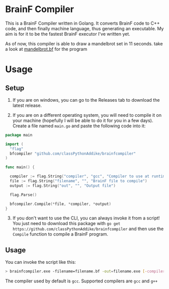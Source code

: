# BrainF Compiler

This is a BrainF Compiler written in Golang. It converts BrainF code to C++ code, and then finally machine language, thus generating an executable. My aim is for it to be the fastest BrainF executor I've written yet.

As of now, this compiler is able to draw a mandelbrot set in 11 seconds. take a look at [mandelbrot.bf](/mandelbrot.bf) for the program

# Usage

## Setup

1. If you are on windows, you can go to the Releases tab to download the latest release.

2. If you are on a different operating system, you will need to compile it on your machine (hopefully I will be able to do it for you in a few days). Create a file named `main.go` and paste the following code into it:
```go
package main

import (
  "flag"
  bfcompiler "github.com/classPythonAddike/brainfcompiler"
)

func main() {

  compiler := flag.String("compiler", "gcc", "Compiler to use at runtime")
  file := flag.String("filename", "", "BrainF file to compile")
  output := flag.String("out", "", "Output file")

  flag.Parse()

  bfcompiler.Compile(*file, *compiler, *output)
}
```

3. If you don't want to use the CLI, you can always invoke it from a script! You just need to download this package with `go get https://github.com/classPythonAddike/brainfcompiler` and then use the `Compile` function to compile a BrainF program.

## Usage

You can invoke the script like this:
```sh
> brainfcompiler.exe -filename=filename.bf -out=filename.exe [-compiler="g++"]
```
The compiler used by default is `gcc`. Supported compilers are `gcc` and `g++`
